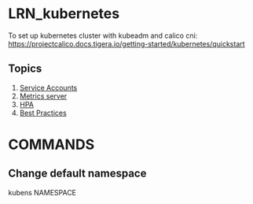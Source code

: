 # LRN_kubernetes

To set up kubernetes cluster with kubeadm and calico cni: https://projectcalico.docs.tigera.io/getting-started/kubernetes/quickstart

## Topics

1. [Service Accounts](service-account)
2. [Metrics server](metric-server)
3. [HPA](hpa)
4. [Best Practices](best-practices)

# COMMANDS

## Change default namespace
kubens NAMESPACE
